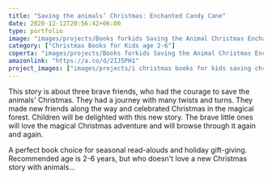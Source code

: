 ```yaml
---
title: "Saving the animals’ Christmas: Enchanted Candy Cane"
date: 2020-12-12T20:56:42+06:00
type: portfolio
image: "images/projects/Books forkids Saving the Animal Christmas Enchanted Candy Cane.jpg"
category: ["Christmas Books for Kids age 2-6"]
coperta: "images/projects/Books forkids Saving the Animal Christmas Enchanted Candy Cane.jpg"
amazonlink: "https://a.co/d/2IJ5PH1"
project_images: ["images/projects/i christmas books for kids saving christmas animals.jpg", "images/projects/i 2 christmas books for kids saving christmas animals.jpg", "images/projects/i 3 christmas books for kids saving christmas animals.jpg", "images/projects/i 4 christmas books for kids saving christmas animals.jpg"]
---
```



This story is about three brave friends, who had the courage to save the animals' Christmas. They had a journey with many twists and turns. They made new friends along the way and celebrated Christmas in the magical forest.
Children will be delighted with this new story.
The brave little ones will love the magical Christmas adventure and will browse through it again and again.

A perfect book choice for seasonal read-alouds and holiday gift-giving.
Recommended age is 2-6 years, but who doesn't love a new Christmas story with animals…


